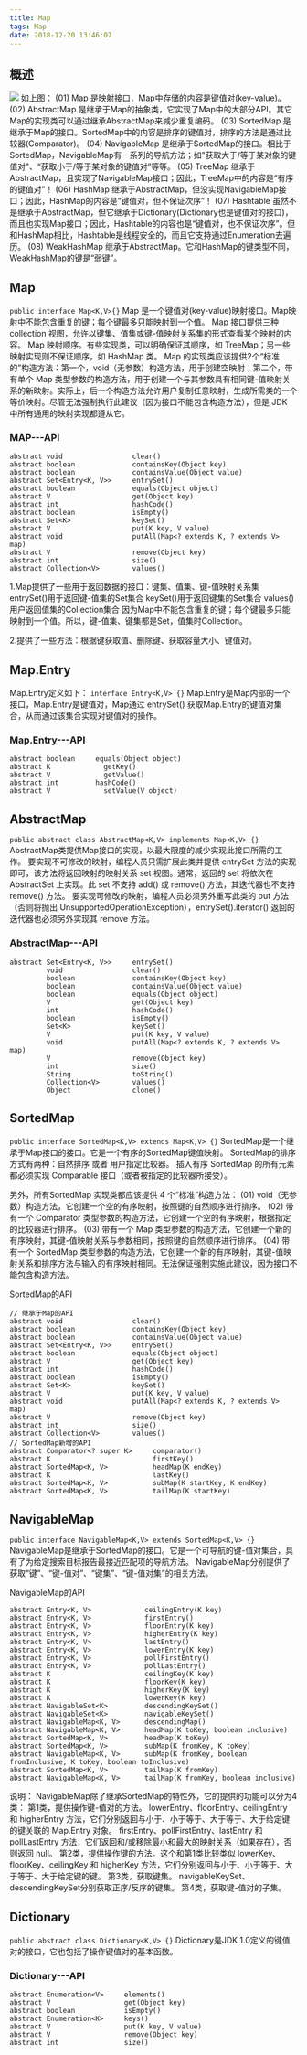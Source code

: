 ```yaml
---
title: Map
tags: Map
date: 2018-12-20 13:46:07
---
```


## 概述
![](Map/1.jpg)
如上图：
(01) Map 是映射接口，Map中存储的内容是键值对(key-value)。
(02) AbstractMap 是继承于Map的抽象类，它实现了Map中的大部分API。其它Map的实现类可以通过继承AbstractMap来减少重复编码。
(03) SortedMap 是继承于Map的接口。SortedMap中的内容是排序的键值对，排序的方法是通过比较器(Comparator)。
(04) NavigableMap 是继承于SortedMap的接口。相比于SortedMap，NavigableMap有一系列的导航方法；如"获取大于/等于某对象的键值对"、“获取小于/等于某对象的键值对”等等。 
(05) TreeMap 继承于AbstractMap，且实现了NavigableMap接口；因此，TreeMap中的内容是“有序的键值对”！
(06) HashMap 继承于AbstractMap，但没实现NavigableMap接口；因此，HashMap的内容是“键值对，但不保证次序”！
(07) Hashtable 虽然不是继承于AbstractMap，但它继承于Dictionary(Dictionary也是键值对的接口)，而且也实现Map接口；因此，Hashtable的内容也是“键值对，也不保证次序”。但和HashMap相比，Hashtable是线程安全的，而且它支持通过Enumeration去遍历。
(08) WeakHashMap 继承于AbstractMap。它和HashMap的键类型不同，WeakHashMap的键是“弱键”。

## Map
`public interface Map<K,V>{}`
Map 是一个键值对(key-value)映射接口。Map映射中不能包含重复的键；每个键最多只能映射到一个值。
Map 接口提供三种collection 视图，允许以键集、值集或键-值映射关系集的形式查看某个映射的内容。
Map 映射顺序。有些实现类，可以明确保证其顺序，如 TreeMap；另一些映射实现则不保证顺序，如 HashMap 类。
Map 的实现类应该提供2个“标准的”构造方法：第一个，void（无参数）构造方法，用于创建空映射；第二个，带有单个 Map 类型参数的构造方法，用于创建一个与其参数具有相同键-值映射关系的新映射。实际上，后一个构造方法允许用户复制任意映射，生成所需类的一个等价映射。尽管无法强制执行此建议（因为接口不能包含构造方法），但是 JDK 中所有通用的映射实现都遵从它。

### MAP---API
```
abstract void                 clear()
abstract boolean              containsKey(Object key)
abstract boolean              containsValue(Object value)
abstract Set<Entry<K, V>>     entrySet()
abstract boolean              equals(Object object)
abstract V                    get(Object key)
abstract int                  hashCode()
abstract boolean              isEmpty()
abstract Set<K>               keySet()
abstract V                    put(K key, V value)
abstract void                 putAll(Map<? extends K, ? extends V> map)
abstract V                    remove(Object key)
abstract int                  size()
abstract Collection<V>        values()
```

1.Map提供了一些用于返回数据的接口：键集、值集、键-值映射关系集
entrySet()用于返回键-值集的Set集合
keySet()用于返回键集的Set集合
values()用户返回值集的Collection集合
因为Map中不能包含重复的键；每个键最多只能映射到一个值。所以，键-值集、键集都是Set，值集时Collection。

2.提供了一些方法：根据键获取值、删除键、获取容量大小、键值对。

## Map.Entry
Map.Entry定义如下：
`interface Entry<K,V> {}`
Map.Entry是Map内部的一个接口，Map.Entry是键值对，Map通过 entrySet() 获取Map.Entry的键值对集合，从而通过该集合实现对键值对的操作。

### Map.Entry---API
```
abstract boolean     equals(Object object)
abstract K             getKey()
abstract V             getValue()
abstract int         hashCode()
abstract V             setValue(V object)
```

## AbstractMap
`public abstract class AbstractMap<K,V> implements Map<K,V> {}`
AbstractMap类提供Map接口的实现，以最大限度的减少实现此接口所需的工作。
要实现不可修改的映射，编程人员只需扩展此类并提供 entrySet 方法的实现即可，该方法将返回映射的映射关系 set 视图。通常，返回的 set 将依次在 AbstractSet 上实现。此 set 不支持 add() 或 remove() 方法，其迭代器也不支持 remove() 方法。
要实现可修改的映射，编程人员必须另外重写此类的 put 方法（否则将抛出 UnsupportedOperationException），entrySet().iterator() 返回的迭代器也必须另外实现其 remove 方法。

### AbstractMap---API
```
abstract Set<Entry<K, V>>     entrySet()
         void                 clear()
         boolean              containsKey(Object key)
         boolean              containsValue(Object value)
         boolean              equals(Object object)
         V                    get(Object key)
         int                  hashCode()
         boolean              isEmpty()
         Set<K>               keySet()
         V                    put(K key, V value)
         void                 putAll(Map<? extends K, ? extends V> map)
         V                    remove(Object key)
         int                  size()
         String               toString()
         Collection<V>        values()
         Object               clone()
```

## SortedMap
`public interface SortedMap<K,V> extends Map<K,V> {}`
SortedMap是一个继承于Map接口的接口。它是一个有序的SortedMap键值映射。
SortedMap的排序方式有两种：自然排序 或者 用户指定比较器。 插入有序 SortedMap 的所有元素都必须实现 Comparable 接口（或者被指定的比较器所接受）。

另外，所有SortedMap 实现类都应该提供 4 个“标准”构造方法：
(01) void（无参数）构造方法，它创建一个空的有序映射，按照键的自然顺序进行排序。
(02) 带有一个 Comparator 类型参数的构造方法，它创建一个空的有序映射，根据指定的比较器进行排序。
(03) 带有一个 Map 类型参数的构造方法，它创建一个新的有序映射，其键-值映射关系与参数相同，按照键的自然顺序进行排序。
(04) 带有一个 SortedMap 类型参数的构造方法，它创建一个新的有序映射，其键-值映射关系和排序方法与输入的有序映射相同。无法保证强制实施此建议，因为接口不能包含构造方法。

SortedMap的API
```
// 继承于Map的API
abstract void                 clear()
abstract boolean              containsKey(Object key)
abstract boolean              containsValue(Object value)
abstract Set<Entry<K, V>>     entrySet()
abstract boolean              equals(Object object)
abstract V                    get(Object key)
abstract int                  hashCode()
abstract boolean              isEmpty()
abstract Set<K>               keySet()
abstract V                    put(K key, V value)
abstract void                 putAll(Map<? extends K, ? extends V> map)
abstract V                    remove(Object key)
abstract int                  size()
abstract Collection<V>        values()
// SortedMap新增的API 
abstract Comparator<? super K>     comparator()
abstract K                         firstKey()
abstract SortedMap<K, V>           headMap(K endKey)
abstract K                         lastKey()
abstract SortedMap<K, V>           subMap(K startKey, K endKey)
abstract SortedMap<K, V>           tailMap(K startKey)
```

## NavigableMap
`public interface NavigableMap<K,V> extends SortedMap<K,V> {}`
NavigableMap是继承于SortedMap的接口。它是一个可导航的键-值对集合，具有了为给定搜索目标报告最接近匹配项的导航方法。
NavigableMap分别提供了获取“键”、“键-值对”、“键集”、“键-值对集”的相关方法。

NavigableMap的API
```
abstract Entry<K, V>             ceilingEntry(K key)
abstract Entry<K, V>             firstEntry()
abstract Entry<K, V>             floorEntry(K key)
abstract Entry<K, V>             higherEntry(K key)
abstract Entry<K, V>             lastEntry()
abstract Entry<K, V>             lowerEntry(K key)
abstract Entry<K, V>             pollFirstEntry()
abstract Entry<K, V>             pollLastEntry()
abstract K                       ceilingKey(K key)
abstract K                       floorKey(K key)
abstract K                       higherKey(K key)
abstract K                       lowerKey(K key)
abstract NavigableSet<K>         descendingKeySet()
abstract NavigableSet<K>         navigableKeySet()
abstract NavigableMap<K, V>      descendingMap()
abstract NavigableMap<K, V>      headMap(K toKey, boolean inclusive)
abstract SortedMap<K, V>         headMap(K toKey)
abstract SortedMap<K, V>         subMap(K fromKey, K toKey)
abstract NavigableMap<K, V>      subMap(K fromKey, boolean fromInclusive, K toKey, boolean toInclusive)
abstract SortedMap<K, V>         tailMap(K fromKey)
abstract NavigableMap<K, V>      tailMap(K fromKey, boolean inclusive)
```

说明：
NavigableMap除了继承SortedMap的特性外，它的提供的功能可以分为4类：
第1类，提供操作键-值对的方法。
               lowerEntry、floorEntry、ceilingEntry 和 higherEntry 方法，它们分别返回与小于、小于等于、大于等于、大于给定键的键关联的 Map.Entry 对象。
               firstEntry、pollFirstEntry、lastEntry 和 pollLastEntry 方法，它们返回和/或移除最小和最大的映射关系（如果存在），否则返回 null。
第2类，提供操作键的方法。这个和第1类比较类似
               lowerKey、floorKey、ceilingKey 和 higherKey 方法，它们分别返回与小于、小于等于、大于等于、大于给定键的键。
第3类，获取键集。
              navigableKeySet、descendingKeySet分别获取正序/反序的键集。
第4类，获取键-值对的子集。

## Dictionary
`public abstract class Dictionary<K,V> {}`
Dictionary是JDK 1.0定义的键值对的接口，它也包括了操作键值对的基本函数。

### Dictionary---API
```
abstract Enumeration<V>     elements()
abstract V                  get(Object key)
abstract boolean            isEmpty()
abstract Enumeration<K>     keys()
abstract V                  put(K key, V value)
abstract V                  remove(Object key)
abstract int                size()
```
